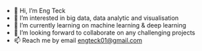 - 👋 Hi, I’m Eng Teck
- 👀 I’m interested in big data, data analytic and visualisation
- 🌱 I’m currently learning on machine learning & deep learning
- 💞️ I’m looking forward to collaborate on any challenging projects
- 📫 Reach me by email engteck01@gmail.com

<!---
Etan01/Etan01 is a ✨ special ✨ repository because its `README.md` (this file) appears on your GitHub profile.
You can click the Preview link to take a look at your changes.
--->
